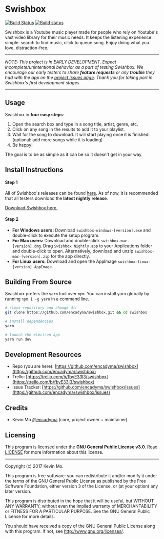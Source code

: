 # Swishbox
[![Build Status](https://travis-ci.org/encadyma/swishbox.svg?branch=master)](https://travis-ci.org/encadyma/swishbox) [![Build status](https://ci.appveyor.com/api/projects/status/1t3re4ape204l6l1/branch/master)](https://ci.appveyor.com/project/encadyma/swishbox/branch/master)


Swishbox is a Youtube music player made for people who rely on Youtube's vast video library for their music needs. It keeps the listening experience simple: search to find music, click to queue song. Enjoy doing what you love, distraction-free.

---

_NOTE: This project is in EARLY DEVELOPMENT. Expect incomplete/unintentional behavior as a part of testing Swishbox. We encourage our early testers to share **feature requests** or any **trouble** they had with the app on the [project issues page](https://github.com/encadyma/swishbox/issues). Thank you for taking part in Swishbox's first development stages._

---

## Usage

Swishbox in **four easy steps**:

1. Open the search box and type in a song title, artist, genre, etc.
2. Click on any song in the results to add it to your playlist.
3. Wait for the song to download. It will start playing once it is finished. (optional: add more songs while it is loading)
4. Be happy!

The goal is to be as simple as it can be so it doesn't get in your way.

## Install Instructions

#### Step 1
All of Swishbox's releases can be found [here](https://github.com/encadyma/swishbox/releases). As of now, it is recommended that all testers download the **latest nightly release**.

[Download Swishbox here.](https://github.com/encadyma/swishbox/releases)

#### Step 2

- **For Windows users:** Download `swishbox-windows-[version].exe` and double-click to execute the setup program.
- **For Mac users:** Download and double-click `swishbox-mac-[version].dmg`. Drag `Swishbox Nightly.app` to your Applications folder and double-click to open. Alternatively, download and unzip `swishbox-mac-[version].zip` for the app directly.
- **For Linux users:** Download and open the AppImage `swishbox-linux-[version].AppImage`.

## Building From Source
Swishbox prefers the `yarn` tool over `npm`. You can install yarn globally by running `npm i -g yarn` in a command line.

``` bash
# clone repository and change dir
git clone https://github.com/encadyma/swishbox.git && cd swishbox

# install dependencies
yarn

# launch the electron app
yarn run dev

```
## Development Resources
- Repo (you are here): [https://github.com/encadyma/swishbox](https://github.com/encadyma/swishbox)
- Trello: [https://trello.com/b/fbyE33I3/swishbox](https://trello.com/b/fbyE33I3/swishbox)
- Issue Tracker: [https://github.com/encadyma/swishbox/issues](https://github.com/encadyma/swishbox/issues)

## Credits
- Kevin Mo [@encadyma](https://github.com/encadyma) (core, project owner + maintainer)

## Licensing

This program is licensed under the **GNU General Public License v3.0**. Read [LICENSE](https://github.com/encadyma/swishbox/blob/master/LICENSE) for more information about this license.

---

Copyright (c) 2017 Kevin Mo.

This program is free software: you can redistribute it and/or modify it under the terms of the GNU General Public License as published by the Free Software Foundation, either version 3 of the License, or (at your option) any later version.

This program is distributed in the hope that it will be useful, but WITHOUT ANY WARRANTY; without even the implied warranty of MERCHANTABILITY or FITNESS FOR A PARTICULAR PURPOSE.  See the GNU General Public License for more details.

You should have received a copy of the GNU General Public License along with this program.  If not, see <http://www.gnu.org/licenses/>.